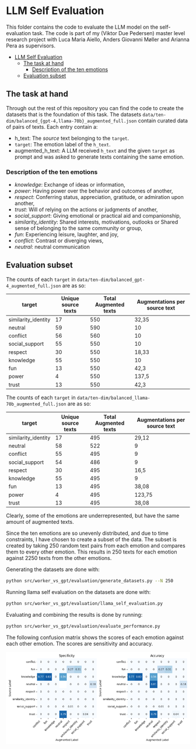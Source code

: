 # LLM Self Evaluation

This folder contains the code to evaluate the LLM model on the self-evaluation task. The code is part of my (Viktor Due Pedersen) master level research project with Luca Maria Aiello, Anders Giovanni Møller and Arianna Pera as supervisors.

- [LLM Self Evaluation](#llm-self-evaluation)
  - [The task at hand](#the-task-at-hand)
    - [Description of the ten emotions](#description-of-the-ten-emotions)
  - [Evaluation subset](#evaluation-subset)

## The task at hand

Through out the rest of this repository you can find the code to create the datasets that is the foundation of this task. The datasets `data/ten-dim/balanced_{gpt-4,llama-70b}_augmented_full.json` contain curated data of pairs of texts. Each entry contain a:

- h_text: The *source* text belonging to the `target`.
- `target`: The emotion label of the `h_text`.
- augmented_h_text: A LLM received `h_text` and the given `target` as prompt and was asked to generate texts containing the same emotion.

### Description of the ten emotions

- *knowledge*: Exchange of ideas or information,
- *power*: Having power over the behavior and outcomes of another,
- *respect*: Conferring status, appreciation, gratitude, or admiration upon another,
- *trust*: Will of relying on the actions or judgments of another,
- *social_support*: Giving emotional or practical aid and companionship,
- *similarity_identity*: Shared interests, motivations, outlooks or Shared sense of belonging to the same community or group,
- *fun*: Experiencing leisure, laughter, and joy,
- *conflict*: Contrast or diverging views,
- *neutral*: neutral communication

## Evaluation subset

The counts of each `target` in `data/ten-dim/balanced_gpt-4_augmented_full.json` are as so:

| target              | Unique source texts | Total Augmented texts | Augmentations per source text |
| ------------------- | ------------------- | --------------------- | ----------------------------- |
| similarity_identity | 17                  | 550                   | 32,35                         |
| neutral             | 59                  | 590                   | 10                            |
| conflict            | 56                  | 560                   | 10                            |
| social_support      | 55                  | 550                   | 10                            |
| respect             | 30                  | 550                   | 18,33                         |
| knowledge           | 55                  | 550                   | 10                            |
| fun                 | 13                  | 550                   | 42,3                          |
| power               | 4                   | 550                   | 137,5                         |
| trust               | 13                  | 550                   | 42,3                          |

The counts of each `target` in `data/ten-dim/balanced_llama-70b_augmented_full.json` are as so:

| target              | Unique source texts | Total Augmented texts | Augmentations per source text |
| ------------------- | ------------------- | --------------------- | ----------------------------- |
| similarity_identity | 17                  | 495                   | 29,12                         |
| neutral             | 58                  | 522                   | 9                             |
| conflict            | 55                  | 495                   | 9                             |
| social_support      | 54                  | 486                   | 9                             |
| respect             | 30                  | 495                   | 16,5                          |
| knowledge           | 55                  | 495                   | 9                             |
| fun                 | 13                  | 495                   | 38,08                         |
| power               | 4                   | 495                   | 123,75                        |
| trust               | 13                  | 495                   | 38,08                         |

Clearly, some of the emotions are underrepresented, but have the same amount of augmented texts.

Since the ten emotions are so unevenly distributed, and due to time constraints, I have chosen to create a subset of the data. The subset is created by taking 250 random text pairs from each emotion and compares them to every other emotion. This results in 250 texts for each emotion against 2250 texts from the other emotions.

Generating the datasets are done with:

```bash
python src/worker_vs_gpt/evaluation/generate_datasets.py --N 250
```

Running llama self evaluation on the datasets are done with:

```bash
python src/worker_vs_gpt/evaluation/llama_self_evaluation.py
```

Evaluating and combining the results is done by running:

```bash
python src/worker_vs_gpt/evaluation/evaluate_performance.py
```

The following confusion matrix shows the scores of each emotion against each other emotion. The scores are sensitivity and accuracy.

![Confusion matrix](./assets/label_to_other_label.png)
